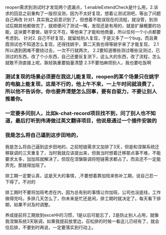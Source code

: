 
reopen需求到测试时才发现两个遗漏点，1.enableExtendCheck是什么用，2.诉求的回显之前重构了一版但没测，因为不太好复现，想着让测试测吧，等出了问题自己再改
针对1.
其实我之前意识到了，但想着不耽误现在的流程，就没管，到测试后期其他都做完了，就顺便问了测试一嘴，发现还是有用的，就是扩展概要的功能，这块要不要做，姚宇又不在，等他来了才能和他商量，所以任何一个小点都要考虑到。
针对2.
自己不好复现，就留给别人复现，于是又多了一个bug，而且黄霞测试也不知道怎么复现，还得找姚宇，第二天我也得等姚宇来了才能复现，
2.1所以遇到困难不要绕过去，一次不行就两次，
2.2要知道哪些测过哪些没测过，已测过的东西，改了个小东西，自己还要反复测下，这么大的东西，改了流程，怎么就敢不测直接上呢，孰轻孰重要掂量清楚
2.3不要怕麻烦别人，我也要吃饭啊


### 测试复现的场景必须要在我这儿能复现，reopen的某个场景只在姚宇的电脑上能复现，这是不行的，他上午不来，一上午时间就浪费了，所以他不告诉你，你也要弄清楚怎么回事，要有自驱力，不要让别人推着你。

### 一定要多问别人，比如k-chat-record项目找不到，问了别人也不知道，最后打听到伟涛做过英文翻译项目，他说是通过一个插件安装的

### 我是怎么将自己逼到这步田地的，
我是怎么将自己逼到这步田地的，之前短链需求又加排了3天，但是和涅槃系统迁移联调的三天重复了，当时我就应该提出来，但我当时想着迁移那点事不难，不能要求太多，加加班就解决了。但现在涅槃联调将短链需求都占了。而且还不一定能弄完。那就得加班了。

排工期一定要认真，这是天大的事情，,不要想着靠加班来弥补工期，说自己忍一下得了。不对的

排工期时不要将加班考虑在内，因为总有别的事情让你加班，公司也没底线，工作做得完吗，多排几天怎么了，你未来是忙还是闲，排工期时就决定了。每天看下排期，如果不对及时调整。

养成提前将工期放到excel中的习惯，1是以后可能忘了，2是防止别人占用，就像我涅槃系统3天联调，如果我提前放里边，召松排的时候一看这儿已经有了，就会往后排，不要到时再说，一定要落实到行动上。